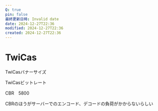 ```yaml
---
Q: true
pin: false
最終更新日時: Invalid date
date: 2024-12-27T22:36
modified: 2024-12-27T22:36
created: 2024-12-27T22:36
---
```

# TwiCas

TwiCasバナーサイズ

TwiCasビットレート

CBR　5800

CBRのほうがサーバーでのエンコード、デコードの負荷がかからないらしい